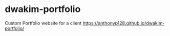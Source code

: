 # dwakim-portfolio
 
Custom Portfolio website for a client
https://anthonyp128.github.io/dwakim-portfolio/
